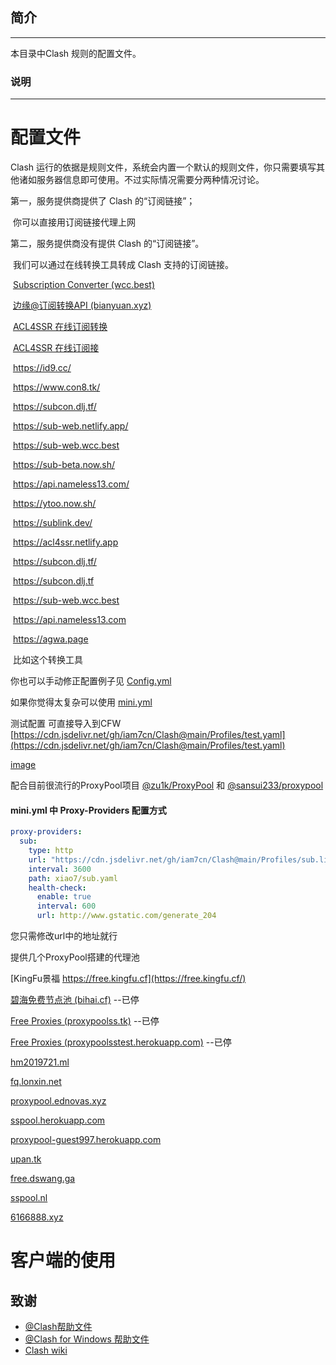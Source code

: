 ## 简介

---

本目录中Clash 规则的配置文件。

### 说明 

---

# 配置文件

Clash 运行的依据是规则文件，系统会内置一个默认的规则文件，你只需要填写其他诸如服务器信息即可使用。不过实际情况需要分两种情况讨论。

第一，服务提供商提供了 Clash 的“订阅链接”；

​        你可以直接用订阅链接代理上网

第二，服务提供商没有提供 Clash 的“订阅链接”。

​         我们可以通过在线转换工具转成 Clash 支持的订阅链接。

​         [Subscription Converter (wcc.best)](https://sub-web.wcc.best/)

​         [边缘@订阅转换API (bianyuan.xyz)](https://bianyuan.xyz/)

​         [ACL4SSR 在线订阅转换](https://acl4ssr-sub.github.io/)

​         [ACL4SSR 在线订阅接](https://acl4ssr.netlify.app/)

​         https://id9.cc/

​         https://www.con8.tk/

​         https://subcon.dlj.tf/

​         https://sub-web.netlify.app/

​         https://sub-web.wcc.best

​         https://sub-beta.now.sh/

​         https://api.nameless13.com/

​         https://ytoo.now.sh/

​         https://sublink.dev/

​         https://acl4ssr.netlify.app

​         https://subcon.dlj.tf/

​         https://subcon.dlj.tf

​         https://sub-web.wcc.best

​         https://api.nameless13.com

​         https://agwa.page

​         比如这个转换工具

你也可以手动修正配置例子见  [Config.yml](https://cdn.jsdelivr.net/gh/iam7cn/Clash@main/Profiles/config.yml)

如果你觉得太复杂可以使用 [mini.yml](https://cdn.jsdelivr.net/gh/iam7cn/Clash@main/Profiles/mini.yml)

测试配置  可直接导入到CFW [https://cdn.jsdelivr.net/gh/iam7cn/Clash@main/Profiles/test.yaml](https://cdn.jsdelivr.net/gh/iam7cn/Clash@main/Profiles/test.yaml)

[image](https://user-images.githubusercontent.com/23691239/115669902-63774d80-a37b-11eb-8912-7a8930a128be.png)


配合目前很流行的ProxyPool项目 [@zu1k/ProxyPool](https://github.com/zu1k/proxypool) 和 [@sansui233/proxypool](https://github.com/sansui233/proxypool)

#### mini.yml 中 Proxy-Providers 配置方式

```yaml
proxy-providers:
  sub:
    type: http
    url: "https://cdn.jsdelivr.net/gh/iam7cn/Clash@main/Profiles/sub.list" # 替换自己的节点
    interval: 3600
    path: xiao7/sub.yaml
    health-check:
      enable: true
      interval: 600
      url: http://www.gstatic.com/generate_204
```

您只需修改url中的地址就行

提供几个ProxyPool搭建的代理池

[KingFu景福 https://free.kingfu.cf](https://free.kingfu.cf/)

[碧海免费节点池 (bihai.cf)](https://bihai.cf/) --已停

[Free Proxies (proxypoolss.tk)](https://proxypoolss.tk) --已停

[Free Proxies (proxypoolsstest.herokuapp.com)](https://proxypoolsstest.herokuapp.com/) --已停

[hm2019721.ml](https://hm2019721.ml/)

[fq.lonxin.net](https://fq.lonxin.net/)

[proxypool.ednovas.xyz](https://proxypool.ednovas.xyz/)

[sspool.herokuapp.com](https://sspool.herokuapp.com/)

[proxypool-guest997.herokuapp.com](https://proxypool-guest997.herokuapp.com/)

[upan.tk](https://upan.tk/)

[free.dswang.ga](https://free.dswang.ga/)

[sspool.nl](https://sspool.nl/)

[6166888.xyz](https://6166888.xyz/)



# 客户端的使用


## 致谢

- [@Clash帮助文件](https://lancellc.gitbook.io/clash/)
- [@Clash for Windows 帮助文件](https://docs.cfw.lbyczf.com/)
- [Clash wiki](https://github.com/Dreamacro/clash/wiki/premium-core-features)
